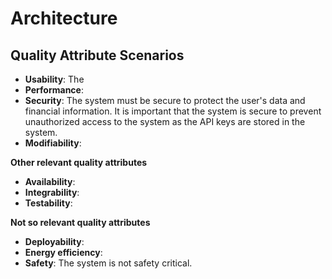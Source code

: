 # Architecture

## Quality Attribute Scenarios

* **Usability**: The
* **Performance**: 
* **Security**: The system must be secure to protect the user's data and financial information. It is important that the system is secure to prevent unauthorized access to the system as the API keys are stored in the system.
* **Modifiability**: 

**Other relevant quality attributes**
* **Availability**: 
* **Integrability**: 
* **Testability**:

**Not so relevant quality attributes**
* **Deployability**:
* **Energy efficiency**:
* **Safety**: The system is not safety critical.

